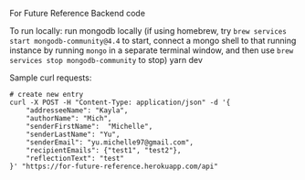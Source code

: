 For Future Reference Backend code 

To run locally: 
run mongodb locally
(if using homebrew, try `brew services start mongodb-community@4.4` to start, connect a mongo shell to that running instance by running `mongo` in a separate terminal window, and then use `brew services stop mongodb-community` to stop)
yarn dev 

Sample curl requests:

```
# create new entry
curl -X POST -H "Content-Type: application/json" -d '{
    "addresseeName": "Kayla",
    "authorName": "Mich",
    "senderFirstName":  "Michelle",
    "senderLastName": "Yu",
    "senderEmail": "yu.michelle97@gmail.com",
    "recipientEmails": {"test1", "test2"},
    "reflectionText": "test"
}' "https://for-future-reference.herokuapp.com/api"
```